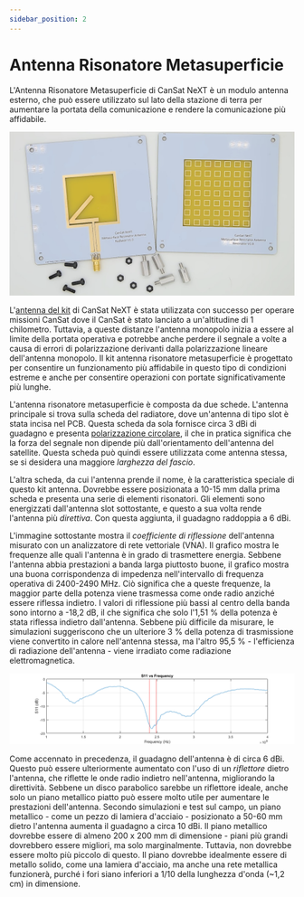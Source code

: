 ```yaml
---
sidebar_position: 2
---
```


# Antenna Risonatore Metasuperficie

L'Antenna Risonatore Metasuperficie di CanSat NeXT è un modulo antenna esterno, che può essere utilizzato sul lato della stazione di terra per aumentare la portata della comunicazione e rendere la comunicazione più affidabile.

![Antenna Risonatore Metasuperficie CanSat NeXT](./img/resonator_antenna.png)

L'[antenna del kit](./../CanSat-hardware/communication#quarter-wave-antenna) di CanSat NeXT è stata utilizzata con successo per operare missioni CanSat dove il CanSat è stato lanciato a un'altitudine di 1 chilometro. Tuttavia, a queste distanze l'antenna monopolo inizia a essere al limite della portata operativa e potrebbe anche perdere il segnale a volte a causa di errori di polarizzazione derivanti dalla polarizzazione lineare dell'antenna monopolo. Il kit antenna risonatore metasuperficie è progettato per consentire un funzionamento più affidabile in questo tipo di condizioni estreme e anche per consentire operazioni con portate significativamente più lunghe.

L'antenna risonatore metasuperficie è composta da due schede. L'antenna principale si trova sulla scheda del radiatore, dove un'antenna di tipo slot è stata incisa nel PCB. Questa scheda da sola fornisce circa 3 dBi di guadagno e presenta [polarizzazione circolare](https://en.wikipedia.org/wiki/Circular_polarization), il che in pratica significa che la forza del segnale non dipende più dall'orientamento dell'antenna del satellite. Questa scheda può quindi essere utilizzata come antenna stessa, se si desidera una maggiore *larghezza del fascio*.

L'altra scheda, da cui l'antenna prende il nome, è la caratteristica speciale di questo kit antenna. Dovrebbe essere posizionata a 10-15 mm dalla prima scheda e presenta una serie di elementi risonatori. Gli elementi sono energizzati dall'antenna slot sottostante, e questo a sua volta rende l'antenna più *direttiva*. Con questa aggiunta, il guadagno raddoppia a 6 dBi.

L'immagine sottostante mostra il *coefficiente di riflessione* dell'antenna misurato con un analizzatore di rete vettoriale (VNA). Il grafico mostra le frequenze alle quali l'antenna è in grado di trasmettere energia. Sebbene l'antenna abbia prestazioni a banda larga piuttosto buone, il grafico mostra una buona corrispondenza di impedenza nell'intervallo di frequenza operativa di 2400-2490 MHz. Ciò significa che a queste frequenze, la maggior parte della potenza viene trasmessa come onde radio anziché essere riflessa indietro. I valori di riflessione più bassi al centro della banda sono intorno a -18,2 dB, il che significa che solo l'1,51 % della potenza è stata riflessa indietro dall'antenna. Sebbene più difficile da misurare, le simulazioni suggeriscono che un ulteriore 3 % della potenza di trasmissione viene convertito in calore nell'antenna stessa, ma l'altro 95,5 % - l'efficienza di radiazione dell'antenna - viene irradiato come radiazione elettromagnetica.

![Antenna Risonatore Metasuperficie CanSat NeXT](./img/antenna_s11.png)

Come accennato in precedenza, il guadagno dell'antenna è di circa 6 dBi. Questo può essere ulteriormente aumentato con l'uso di un *riflettore* dietro l'antenna, che riflette le onde radio indietro nell'antenna, migliorando la direttività. Sebbene un disco parabolico sarebbe un riflettore ideale, anche solo un piano metallico piatto può essere molto utile per aumentare le prestazioni dell'antenna. Secondo simulazioni e test sul campo, un piano metallico - come un pezzo di lamiera d'acciaio - posizionato a 50-60 mm dietro l'antenna aumenta il guadagno a circa 10 dBi. Il piano metallico dovrebbe essere di almeno 200 x 200 mm di dimensione - piani più grandi dovrebbero essere migliori, ma solo marginalmente. Tuttavia, non dovrebbe essere molto più piccolo di questo. Il piano dovrebbe idealmente essere di metallo solido, come una lamiera d'acciaio, ma anche una rete metallica funzionerà, purché i fori siano inferiori a 1/10 della lunghezza d'onda (~1,2 cm) in dimensione.